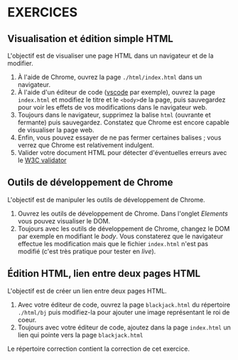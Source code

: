 ﻿# EXERCICES

## Visualisation et édition simple HTML

L'objectif est de visualiser une page HTML dans un navigateur et de la modifier.

1. À l'aide de Chrome, ouvrez la page `./html/index.html` dans un navigateur.
2. À l'aide d'un éditeur de code ([vscode](https://code.visualstudio.com) par exemple), ouvrez la page `index.html` et modifiez le titre et le `<body>`de la page, puis sauvegardez pour voir les effets de vos modifications dans le navigateur web.
3. Toujours dans le navigateur, supprimez la balise `html` (ouvrante et fermante) puis sauvegardez. Constatez que Chrome est encore capable de visualiser la page web.
4. Enfin, vous pouvez essayer de ne pas fermer certaines balises ; vous verrez que Chrome est relativement indulgent.
5. Valider votre document HTML pour détecter d'éventuelles erreurs avec le [W3C validator](https://validator.w3.org/)

## Outils de développement de Chrome

L'objectif est de manipuler les outils de développement de Chrome.

1. Ouvrez les outils de développement de Chrome. Dans l'onglet _Elements_ vous pouvez visualiser le DOM.
1. Toujours avec les outils de développement de Chrome, changez le DOM par exemple en modifiant le _body_. Vous constaterez que le navigateur effectue les modification mais que le fichier `index.html` n'est pas modifié (c'est très pratique pour tester en _live_).

## Édition HTML, lien entre deux pages HTML

L'objectif est de créer un lien entre deux pages HTML.

1. Avec votre éditeur de code, ouvrez la page `blackjack.html` du répertoire `./html/bj` puis modifiez-la pour ajouter une image représentant le roi de coeur.
2. Toujours avec votre éditeur de code, ajoutez dans la page `index.html` un lien qui pointe vers la page `blackjack.html`

Le répertoire correction contient la correction de cet exercice.
